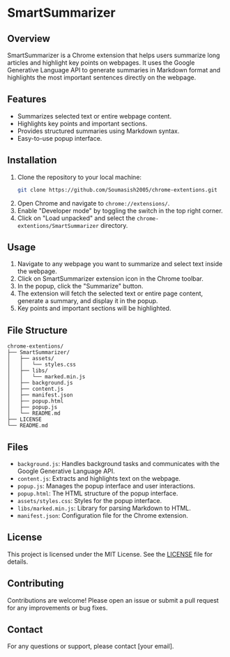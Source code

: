 # SmartSummarizer

## Overview
SmartSummarizer is a Chrome extension that helps users summarize long articles and highlight key points on webpages. It uses the Google Generative Language API to generate summaries in Markdown format and highlights the most important sentences directly on the webpage.

## Features
- Summarizes selected text or entire webpage content.
- Highlights key points and important sections.
- Provides structured summaries using Markdown syntax.
- Easy-to-use popup interface.

## Installation
1. Clone the repository to your local machine:
   ```sh
   git clone https://github.com/Soumasish2005/chrome-extentions.git
   ```
2. Open Chrome and navigate to `chrome://extensions/`.
3. Enable "Developer mode" by toggling the switch in the top right corner.
4. Click on "Load unpacked" and select the `chrome-extentions/SmartSummarizer` directory.

## Usage
1. Navigate to any webpage you want to summarize and select text inside the webpage.
2. Click on SmartSummarizer extension icon in the Chrome toolbar.
3. In the popup, click the "Summarize" button.
4. The extension will fetch the selected text or entire page content, generate a summary, and display it in the popup.
5. Key points and important sections will be highlighted.

## File Structure
```
chrome-extentions/
├── SmartSummarizer/
│   ├── assets/
│   │   └── styles.css
│   ├── libs/
│   │   └── marked.min.js
│   ├── background.js
│   ├── content.js
│   ├── manifest.json
│   ├── popup.html
│   ├── popup.js
│   └── README.md
├── LICENSE
└── README.md
```

## Files
- `background.js`: Handles background tasks and communicates with the Google Generative Language API.
- `content.js`: Extracts and highlights text on the webpage.
- `popup.js`: Manages the popup interface and user interactions.
- `popup.html`: The HTML structure of the popup interface.
- `assets/styles.css`: Styles for the popup interface.
- `libs/marked.min.js`: Library for parsing Markdown to HTML.
- `manifest.json`: Configuration file for the Chrome extension.

## License
This project is licensed under the MIT License. See the [LICENSE](../LICENSE) file for details.

## Contributing
Contributions are welcome! Please open an issue or submit a pull request for any improvements or bug fixes.

## Contact
For any questions or support, please contact [your email].

